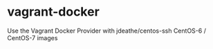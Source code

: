 # vagrant-docker
Use the Vagrant Docker Provider with jdeathe/centos-ssh CentOS-6 / CentOS-7 images
